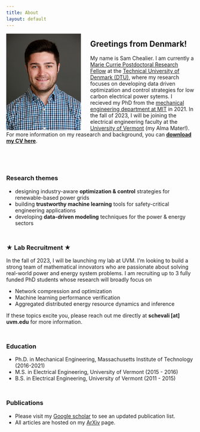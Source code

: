 ```yaml
---
title: About
layout: default
---
```


<img src="/photos/headshot_IEEE.jpg" width="200" align="left" style="margin: 0px 25px 0px 0px">

## **Greetings from Denmark!**
My name is Sam Chealier. I am currently a [Marie Currie Postdoctoral Research Fellow](https://marie-sklodowska-curie-actions.ec.europa.eu/calls/msca-postdoctoral-fellowships-2021) at the [Technical University of Denmark (DTU)](https://www.cee.elektro.dtu.dk/), where my research focuses on developing data driven optimization and control strategies for low carbon electrical power sytems. I recieved my PhD from the [mechanical engineering department at MIT](https://meche.mit.edu/) in 2021. In the fall of 2023, I will be joining the electrical engineering faculty at the [University of Vermont](https://www.uvm.edu/cems/ebe) (my Alma Mater!). For more information on my reasearch and background, you can [<ins>**download my CV here**</ins>](https://samchevalier.github.io/docs/Chevalier_CV.pdf).<br/><br/><br/>

<hr style="height:10px; visibility:hidden;" />

### **Research themes**
- designing industry-aware **optimization & control** strategies for renewable-based power grids<br/>
- building **trustworthy machine learning** tools for safety-critical engineering applications<br/>
- developing **data-driven modeling** techniques for the power & energy sectors<br/>

<hr style="height:10px; visibility:hidden;" />

### **★ Lab Recruitment ★**
In the fall of 2023, I will be launching my lab at UVM. I’m looking to build a strong team of mathematical innovators who are passionate about solving real-world power and energy system problems. I am recruiting up to 3 fully funded PhD students whose research will broadly focus on

- Network compression and optimization
- Machine learning performance verification 
- Aggregated distributed energy resource dynamics and inference

 If these topics excite you, please reach out me directly at **schevali [at] uvm.edu** for more information.
 
<hr style="height:10px; visibility:hidden;" />

### **Education**
- Ph.D. in Mechanical Engineering, Massachusetts Institute of Technology (2016-2021)
- M.S. in Electrical Engineering, University of Vermont (2015 - 2016)
- B.S. in Electrical Engineering, University of Vermont (2011 - 2015)

<hr style="height:10px; visibility:hidden;" />

### **Publications**
- Please visit my [Google scholar](https://scholar.google.com/citations?user=DIPw37cAAAAJ) to see an updated publication list. 
- All articles are hosted on my [ArXiv](http://arxiv.org/a/chevalier_s_1) page.


